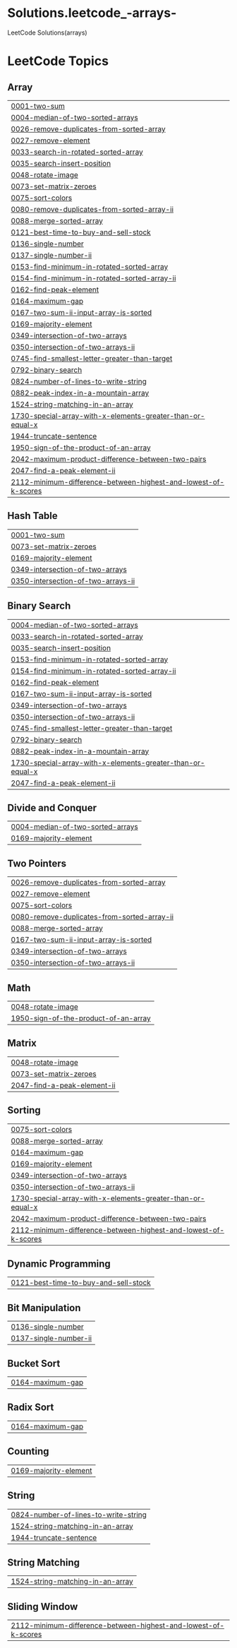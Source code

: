 # Solutions.leetcode_-arrays-
LeetCode Solutions(arrays)

<!---LeetCode Topics Start-->
# LeetCode Topics
## Array
|  |
| ------- |
| [0001-two-sum](https://github.com/saisimhareddynarala/MySolutions.leetcode/tree/master/0001-two-sum) |
| [0004-median-of-two-sorted-arrays](https://github.com/saisimhareddynarala/MySolutions.leetcode/tree/master/0004-median-of-two-sorted-arrays) |
| [0026-remove-duplicates-from-sorted-array](https://github.com/saisimhareddynarala/MySolutions.leetcode/tree/master/0026-remove-duplicates-from-sorted-array) |
| [0027-remove-element](https://github.com/saisimhareddynarala/MySolutions.leetcode/tree/master/0027-remove-element) |
| [0033-search-in-rotated-sorted-array](https://github.com/saisimhareddynarala/MySolutions.leetcode/tree/master/0033-search-in-rotated-sorted-array) |
| [0035-search-insert-position](https://github.com/saisimhareddynarala/MySolutions.leetcode/tree/master/0035-search-insert-position) |
| [0048-rotate-image](https://github.com/saisimhareddynarala/MySolutions.leetcode/tree/master/0048-rotate-image) |
| [0073-set-matrix-zeroes](https://github.com/saisimhareddynarala/MySolutions.leetcode/tree/master/0073-set-matrix-zeroes) |
| [0075-sort-colors](https://github.com/saisimhareddynarala/MySolutions.leetcode/tree/master/0075-sort-colors) |
| [0080-remove-duplicates-from-sorted-array-ii](https://github.com/saisimhareddynarala/MySolutions.leetcode/tree/master/0080-remove-duplicates-from-sorted-array-ii) |
| [0088-merge-sorted-array](https://github.com/saisimhareddynarala/MySolutions.leetcode/tree/master/0088-merge-sorted-array) |
| [0121-best-time-to-buy-and-sell-stock](https://github.com/saisimhareddynarala/MySolutions.leetcode/tree/master/0121-best-time-to-buy-and-sell-stock) |
| [0136-single-number](https://github.com/saisimhareddynarala/MySolutions.leetcode/tree/master/0136-single-number) |
| [0137-single-number-ii](https://github.com/saisimhareddynarala/MySolutions.leetcode/tree/master/0137-single-number-ii) |
| [0153-find-minimum-in-rotated-sorted-array](https://github.com/saisimhareddynarala/MySolutions.leetcode/tree/master/0153-find-minimum-in-rotated-sorted-array) |
| [0154-find-minimum-in-rotated-sorted-array-ii](https://github.com/saisimhareddynarala/MySolutions.leetcode/tree/master/0154-find-minimum-in-rotated-sorted-array-ii) |
| [0162-find-peak-element](https://github.com/saisimhareddynarala/MySolutions.leetcode/tree/master/0162-find-peak-element) |
| [0164-maximum-gap](https://github.com/saisimhareddynarala/MySolutions.leetcode/tree/master/0164-maximum-gap) |
| [0167-two-sum-ii-input-array-is-sorted](https://github.com/saisimhareddynarala/MySolutions.leetcode/tree/master/0167-two-sum-ii-input-array-is-sorted) |
| [0169-majority-element](https://github.com/saisimhareddynarala/MySolutions.leetcode/tree/master/0169-majority-element) |
| [0349-intersection-of-two-arrays](https://github.com/saisimhareddynarala/MySolutions.leetcode/tree/master/0349-intersection-of-two-arrays) |
| [0350-intersection-of-two-arrays-ii](https://github.com/saisimhareddynarala/MySolutions.leetcode/tree/master/0350-intersection-of-two-arrays-ii) |
| [0745-find-smallest-letter-greater-than-target](https://github.com/saisimhareddynarala/MySolutions.leetcode/tree/master/0745-find-smallest-letter-greater-than-target) |
| [0792-binary-search](https://github.com/saisimhareddynarala/MySolutions.leetcode/tree/master/0792-binary-search) |
| [0824-number-of-lines-to-write-string](https://github.com/saisimhareddynarala/MySolutions.leetcode/tree/master/0824-number-of-lines-to-write-string) |
| [0882-peak-index-in-a-mountain-array](https://github.com/saisimhareddynarala/MySolutions.leetcode/tree/master/0882-peak-index-in-a-mountain-array) |
| [1524-string-matching-in-an-array](https://github.com/saisimhareddynarala/MySolutions.leetcode/tree/master/1524-string-matching-in-an-array) |
| [1730-special-array-with-x-elements-greater-than-or-equal-x](https://github.com/saisimhareddynarala/MySolutions.leetcode/tree/master/1730-special-array-with-x-elements-greater-than-or-equal-x) |
| [1944-truncate-sentence](https://github.com/saisimhareddynarala/MySolutions.leetcode/tree/master/1944-truncate-sentence) |
| [1950-sign-of-the-product-of-an-array](https://github.com/saisimhareddynarala/MySolutions.leetcode/tree/master/1950-sign-of-the-product-of-an-array) |
| [2042-maximum-product-difference-between-two-pairs](https://github.com/saisimhareddynarala/MySolutions.leetcode/tree/master/2042-maximum-product-difference-between-two-pairs) |
| [2047-find-a-peak-element-ii](https://github.com/saisimhareddynarala/MySolutions.leetcode/tree/master/2047-find-a-peak-element-ii) |
| [2112-minimum-difference-between-highest-and-lowest-of-k-scores](https://github.com/saisimhareddynarala/MySolutions.leetcode/tree/master/2112-minimum-difference-between-highest-and-lowest-of-k-scores) |
## Hash Table
|  |
| ------- |
| [0001-two-sum](https://github.com/saisimhareddynarala/MySolutions.leetcode/tree/master/0001-two-sum) |
| [0073-set-matrix-zeroes](https://github.com/saisimhareddynarala/MySolutions.leetcode/tree/master/0073-set-matrix-zeroes) |
| [0169-majority-element](https://github.com/saisimhareddynarala/MySolutions.leetcode/tree/master/0169-majority-element) |
| [0349-intersection-of-two-arrays](https://github.com/saisimhareddynarala/MySolutions.leetcode/tree/master/0349-intersection-of-two-arrays) |
| [0350-intersection-of-two-arrays-ii](https://github.com/saisimhareddynarala/MySolutions.leetcode/tree/master/0350-intersection-of-two-arrays-ii) |
## Binary Search
|  |
| ------- |
| [0004-median-of-two-sorted-arrays](https://github.com/saisimhareddynarala/MySolutions.leetcode/tree/master/0004-median-of-two-sorted-arrays) |
| [0033-search-in-rotated-sorted-array](https://github.com/saisimhareddynarala/MySolutions.leetcode/tree/master/0033-search-in-rotated-sorted-array) |
| [0035-search-insert-position](https://github.com/saisimhareddynarala/MySolutions.leetcode/tree/master/0035-search-insert-position) |
| [0153-find-minimum-in-rotated-sorted-array](https://github.com/saisimhareddynarala/MySolutions.leetcode/tree/master/0153-find-minimum-in-rotated-sorted-array) |
| [0154-find-minimum-in-rotated-sorted-array-ii](https://github.com/saisimhareddynarala/MySolutions.leetcode/tree/master/0154-find-minimum-in-rotated-sorted-array-ii) |
| [0162-find-peak-element](https://github.com/saisimhareddynarala/MySolutions.leetcode/tree/master/0162-find-peak-element) |
| [0167-two-sum-ii-input-array-is-sorted](https://github.com/saisimhareddynarala/MySolutions.leetcode/tree/master/0167-two-sum-ii-input-array-is-sorted) |
| [0349-intersection-of-two-arrays](https://github.com/saisimhareddynarala/MySolutions.leetcode/tree/master/0349-intersection-of-two-arrays) |
| [0350-intersection-of-two-arrays-ii](https://github.com/saisimhareddynarala/MySolutions.leetcode/tree/master/0350-intersection-of-two-arrays-ii) |
| [0745-find-smallest-letter-greater-than-target](https://github.com/saisimhareddynarala/MySolutions.leetcode/tree/master/0745-find-smallest-letter-greater-than-target) |
| [0792-binary-search](https://github.com/saisimhareddynarala/MySolutions.leetcode/tree/master/0792-binary-search) |
| [0882-peak-index-in-a-mountain-array](https://github.com/saisimhareddynarala/MySolutions.leetcode/tree/master/0882-peak-index-in-a-mountain-array) |
| [1730-special-array-with-x-elements-greater-than-or-equal-x](https://github.com/saisimhareddynarala/MySolutions.leetcode/tree/master/1730-special-array-with-x-elements-greater-than-or-equal-x) |
| [2047-find-a-peak-element-ii](https://github.com/saisimhareddynarala/MySolutions.leetcode/tree/master/2047-find-a-peak-element-ii) |
## Divide and Conquer
|  |
| ------- |
| [0004-median-of-two-sorted-arrays](https://github.com/saisimhareddynarala/MySolutions.leetcode/tree/master/0004-median-of-two-sorted-arrays) |
| [0169-majority-element](https://github.com/saisimhareddynarala/MySolutions.leetcode/tree/master/0169-majority-element) |
## Two Pointers
|  |
| ------- |
| [0026-remove-duplicates-from-sorted-array](https://github.com/saisimhareddynarala/MySolutions.leetcode/tree/master/0026-remove-duplicates-from-sorted-array) |
| [0027-remove-element](https://github.com/saisimhareddynarala/MySolutions.leetcode/tree/master/0027-remove-element) |
| [0075-sort-colors](https://github.com/saisimhareddynarala/MySolutions.leetcode/tree/master/0075-sort-colors) |
| [0080-remove-duplicates-from-sorted-array-ii](https://github.com/saisimhareddynarala/MySolutions.leetcode/tree/master/0080-remove-duplicates-from-sorted-array-ii) |
| [0088-merge-sorted-array](https://github.com/saisimhareddynarala/MySolutions.leetcode/tree/master/0088-merge-sorted-array) |
| [0167-two-sum-ii-input-array-is-sorted](https://github.com/saisimhareddynarala/MySolutions.leetcode/tree/master/0167-two-sum-ii-input-array-is-sorted) |
| [0349-intersection-of-two-arrays](https://github.com/saisimhareddynarala/MySolutions.leetcode/tree/master/0349-intersection-of-two-arrays) |
| [0350-intersection-of-two-arrays-ii](https://github.com/saisimhareddynarala/MySolutions.leetcode/tree/master/0350-intersection-of-two-arrays-ii) |
## Math
|  |
| ------- |
| [0048-rotate-image](https://github.com/saisimhareddynarala/MySolutions.leetcode/tree/master/0048-rotate-image) |
| [1950-sign-of-the-product-of-an-array](https://github.com/saisimhareddynarala/MySolutions.leetcode/tree/master/1950-sign-of-the-product-of-an-array) |
## Matrix
|  |
| ------- |
| [0048-rotate-image](https://github.com/saisimhareddynarala/MySolutions.leetcode/tree/master/0048-rotate-image) |
| [0073-set-matrix-zeroes](https://github.com/saisimhareddynarala/MySolutions.leetcode/tree/master/0073-set-matrix-zeroes) |
| [2047-find-a-peak-element-ii](https://github.com/saisimhareddynarala/MySolutions.leetcode/tree/master/2047-find-a-peak-element-ii) |
## Sorting
|  |
| ------- |
| [0075-sort-colors](https://github.com/saisimhareddynarala/MySolutions.leetcode/tree/master/0075-sort-colors) |
| [0088-merge-sorted-array](https://github.com/saisimhareddynarala/MySolutions.leetcode/tree/master/0088-merge-sorted-array) |
| [0164-maximum-gap](https://github.com/saisimhareddynarala/MySolutions.leetcode/tree/master/0164-maximum-gap) |
| [0169-majority-element](https://github.com/saisimhareddynarala/MySolutions.leetcode/tree/master/0169-majority-element) |
| [0349-intersection-of-two-arrays](https://github.com/saisimhareddynarala/MySolutions.leetcode/tree/master/0349-intersection-of-two-arrays) |
| [0350-intersection-of-two-arrays-ii](https://github.com/saisimhareddynarala/MySolutions.leetcode/tree/master/0350-intersection-of-two-arrays-ii) |
| [1730-special-array-with-x-elements-greater-than-or-equal-x](https://github.com/saisimhareddynarala/MySolutions.leetcode/tree/master/1730-special-array-with-x-elements-greater-than-or-equal-x) |
| [2042-maximum-product-difference-between-two-pairs](https://github.com/saisimhareddynarala/MySolutions.leetcode/tree/master/2042-maximum-product-difference-between-two-pairs) |
| [2112-minimum-difference-between-highest-and-lowest-of-k-scores](https://github.com/saisimhareddynarala/MySolutions.leetcode/tree/master/2112-minimum-difference-between-highest-and-lowest-of-k-scores) |
## Dynamic Programming
|  |
| ------- |
| [0121-best-time-to-buy-and-sell-stock](https://github.com/saisimhareddynarala/MySolutions.leetcode/tree/master/0121-best-time-to-buy-and-sell-stock) |
## Bit Manipulation
|  |
| ------- |
| [0136-single-number](https://github.com/saisimhareddynarala/MySolutions.leetcode/tree/master/0136-single-number) |
| [0137-single-number-ii](https://github.com/saisimhareddynarala/MySolutions.leetcode/tree/master/0137-single-number-ii) |
## Bucket Sort
|  |
| ------- |
| [0164-maximum-gap](https://github.com/saisimhareddynarala/MySolutions.leetcode/tree/master/0164-maximum-gap) |
## Radix Sort
|  |
| ------- |
| [0164-maximum-gap](https://github.com/saisimhareddynarala/MySolutions.leetcode/tree/master/0164-maximum-gap) |
## Counting
|  |
| ------- |
| [0169-majority-element](https://github.com/saisimhareddynarala/MySolutions.leetcode/tree/master/0169-majority-element) |
## String
|  |
| ------- |
| [0824-number-of-lines-to-write-string](https://github.com/saisimhareddynarala/MySolutions.leetcode/tree/master/0824-number-of-lines-to-write-string) |
| [1524-string-matching-in-an-array](https://github.com/saisimhareddynarala/MySolutions.leetcode/tree/master/1524-string-matching-in-an-array) |
| [1944-truncate-sentence](https://github.com/saisimhareddynarala/MySolutions.leetcode/tree/master/1944-truncate-sentence) |
## String Matching
|  |
| ------- |
| [1524-string-matching-in-an-array](https://github.com/saisimhareddynarala/MySolutions.leetcode/tree/master/1524-string-matching-in-an-array) |
## Sliding Window
|  |
| ------- |
| [2112-minimum-difference-between-highest-and-lowest-of-k-scores](https://github.com/saisimhareddynarala/MySolutions.leetcode/tree/master/2112-minimum-difference-between-highest-and-lowest-of-k-scores) |
<!---LeetCode Topics End-->